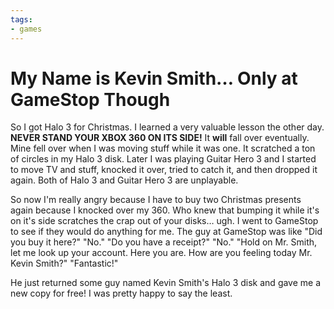 ```yaml
---
tags:
- games
---
```


# My Name is Kevin Smith… Only at GameStop Though

So I got Halo 3 for Christmas. I learned a very valuable lesson the other day. **NEVER STAND YOUR XBOX 360 ON ITS SIDE!** It **will** fall over eventually. Mine fell over when I was moving stuff while it was one. It scratched a ton of circles in my Halo 3 disk. Later I was playing Guitar Hero 3 and I started to move TV and stuff, knocked it over, tried to catch it, and then dropped it again. Both of Halo 3 and Guitar Hero 3 are unplayable.

So now I'm really angry because I have to buy two Christmas presents again because I knocked over my 360. Who knew that bumping it while it's on it's side scratches the crap out of your disks… ugh. I went to GameStop to see if they would do anything for me. The guy at GameStop was like "Did you buy it here?" "No." "Do you have a receipt?" "No." "Hold on Mr. Smith, let me look up your account. Here you are. How are you feeling today Mr. Kevin Smith?" "Fantastic!"

He just returned some guy named Kevin Smith's Halo 3 disk and gave me a new copy for free! I was pretty happy to say the least.
